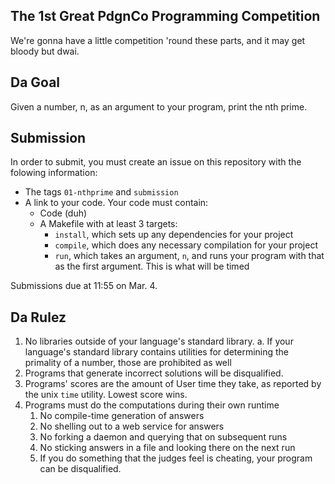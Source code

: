 The 1st Great PdgnCo Programming Competition
--------------------------------------------

We're gonna have a little competition 'round these parts, and it may get bloody but dwai.

Da Goal
-------

Given a number, n, as an argument to your program, print the nth prime.


Submission
----------

In order to submit, you must create an issue on this repository with the folowing information:
- The tags `01-nthprime` and `submission`
- A link to your code. Your code must contain:
    - Code (duh)
    - A Makefile with at least 3 targets:
        - `install`, which sets up any dependencies for your project
        - `compile`, which does any necessary compilation for your project
        - `run`, which takes an argument, `n`, and runs your program with that as the first argument. This is what will be timed

Submissions due at 11:55 on Mar. 4.

Da Rulez
--------

1. No libraries outside of your language's standard library.
    a. If your language's standard library contains utilities for determining the primality of a number, those are prohibited as well
2. Programs that generate incorrect solutions will be disqualified.
3. Programs' scores are the amount of User time they take, as reported by the unix `time` utility. Lowest score wins.
4. Programs must do the computations during their own runtime
    1. No compile-time generation of answers
    2. No shelling out to a web service for answers
    3. No forking a daemon and querying that on subsequent runs
    4. No sticking answers in a file and looking there on the next run
    5. If you do something that the judges feel is cheating, your program can be disqualified.
